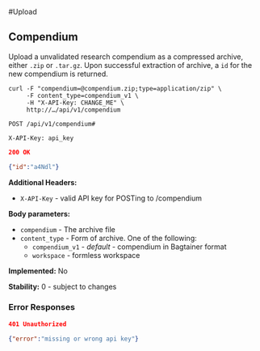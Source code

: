 #Upload

## Compendium

Upload a unvalidated research compendium as a compressed archive, either `.zip` or `.tar.gz`. Upon successful extraction of archive, a `id` for the new compendium is returned.

```
curl -F "compendium=@compendium.zip;type=application/zip" \
     -F content_type=compendium_v1 \ 
     -H "X-API-Key: CHANGE_ME" \
     http://…/api/v1/compendium 
```

```
POST /api/v1/compendium#

X-API-Key: api_key
```

```json
200 OK

{"id":"a4Ndl"}
```
__Additional Headers:__

* `X-API-Key` - valid API key for POSTing to /compendium

__Body parameters:__

* `compendium` - The archive file
* `content_type` - Form of archive. One of the following:
    * `compendium_v1` - _default_ - compendium in Bagtainer format
    * `workspace` - formless workspace

__Implemented:__ No

__Stability:__ 0 - subject to changes

### Error Responses

```json
401 Unauthorized

{"error":"missing or wrong api key"}
```
